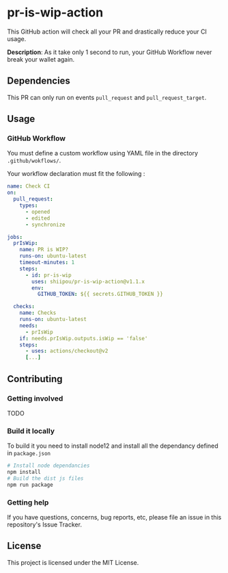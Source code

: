 # pr-is-wip-action

This GitHub action will check all your PR and drastically reduce your CI usage.

**Description**: As it take only 1 second to run, your GitHub Workflow never break your wallet again.

## Dependencies

This PR can only run on events `pull_request` and `pull_request_target`.

## Usage

### GitHub Workflow

You must define a custom workflow using YAML file in the directory `.github/wokflows/`.

Your workflow declaration must fit the following :

```yaml
name: Check CI
on:
  pull_request:
    types:
      - opened
      - edited
      - synchronize

jobs:
  prIsWip:
    name: PR is WIP?
    runs-on: ubuntu-latest
    timeout-minutes: 1
    steps:
      - id: pr-is-wip
        uses: shiipou/pr-is-wip-action@v1.1.x
        env:
          GITHUB_TOKEN: ${{ secrets.GITHUB_TOKEN }}

  checks:
    name: Checks
    runs-on: ubuntu-latest
    needs:
      - prIsWip
    if: needs.prIsWip.outputs.isWip == 'false'
    steps:
      - uses: actions/checkout@v2
      [...]
```

## Contributing

### Getting involved

TODO


### Build it locally

To build it you need to install node12 and install all the dependancy defined in `package.json`

```bash
# Install node dependancies
npm install
# Build the dist js files
npm run package
```

### Getting help

If you have questions, concerns, bug reports, etc, please file an issue in this repository's Issue Tracker.



## License
This project is licensed under the MIT License.
